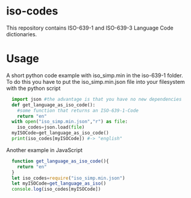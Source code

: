 # iso-codes
This repository contains ISO-639-1 and ISO-639-3 Language Code dictionaries. 

# Usage
A short python code example with iso_simp.min in the iso-639-1 folder.  
To do this you have to put the iso_simp.min.json file into your filesystem with the python script  
```python
  import json #the advantage is that you have no new dependencies
  def get_language_as_iso_code():
    #some function that returns an ISO-639-1-Code
    return "en"
  with open("iso_simp.min.json","r") as file:
    iso_codes=json.load(file)
  myISOCode=get_language_as_iso_code()
  print(iso_codes[myISOCode]) #-> "english"
```

Another example in JavaScript  
```js
  function get_language_as_iso_code(){
    return "en"
  }
  let iso_codes=require("iso_simp.min.json")
  let myISOCode=get_language_as_iso()
  console.log(iso_codes[myISOCode])
```
